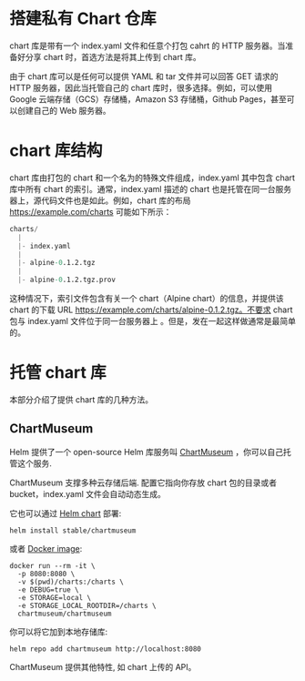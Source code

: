 # 搭建私有 Chart 仓库

chart 库是带有一个 index.yaml 文件和任意个打包 cahrt 的 HTTP 服务器。当准备好分享 chart 时，首选方法是将其上传到 chart 库。

由于 chart 库可以是任何可以提供 YAML 和 tar 文件并可以回答 GET 请求的 HTTP 服务器，因此当托管自己的 chart 库时，很多选择。例如，可以使用 Google 云端存储（GCS）存储桶，Amazon S3 存储桶，Github Pages，甚至可以创建自己的 Web 服务器。

# chart 库结构

chart 库由打包的 chart 和一个名为的特殊文件组成，index.yaml 其中包含 chart 库中所有 chart 的索引。通常，index.yaml 描述的 chart 也是托管在同一台服务器上，源代码文件也是如此。例如，chart 库的布局 https://example.com/charts 可能如下所示：

```s
charts/
  |
  |- index.yaml
  |
  |- alpine-0.1.2.tgz
  |
  |- alpine-0.1.2.tgz.prov
```

这种情况下，索引文件包含有关一个 chart（Alpine chart）的信息，并提供该 chart 的下载 URL https://example.com/charts/alpine-0.1.2.tgz。不要求 chart 包与 index.yaml 文件位于同一台服务器上 。但是，发在一起这样做通常是最简单的。

# 托管 chart 库

本部分介绍了提供 chart 库的几种方法。

## ChartMuseum

Helm 提供了一个 open-source Helm 库服务叫 [ChartMuseum](https://chartmuseum.com/) ，你可以自己托管这个服务.

ChartMuseum 支撑多种云存储后端. 配置它指向你存放 chart 包的目录或者 bucket，index.yaml 文件会自动动态生成。

它也可以通过 [Helm chart](https://github.com/helm/charts/tree/master/stable/chartmuseum) 部署:

```
helm install stable/chartmuseum
```

或者 [Docker image](https://hub.docker.com/r/chartmuseum/chartmuseum/tags):

```
docker run --rm -it \
  -p 8080:8080 \
  -v $(pwd)/charts:/charts \
  -e DEBUG=true \
  -e STORAGE=local \
  -e STORAGE_LOCAL_ROOTDIR=/charts \
  chartmuseum/chartmuseum
```

你可以将它加到本地存储库:

```
helm repo add chartmuseum http://localhost:8080
```

ChartMuseum 提供其他特性, 如 chart 上传的 API。
